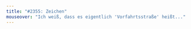 ```yaml
---
title: "#2355: Zeichen"
mouseover: "Ich weiß, dass es eigentlich 'Vorfahrtsstraße' heißt..."
---
```


